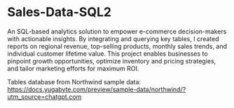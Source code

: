 # Sales-Data-SQL2

An SQL-based analytics solution to empower e-commerce decision-makers with actionable insights. By integrating and querying key tables, I created reports on regional revenue, top-selling products, monthly sales trends, and individual customer lifetime value. This project enables businesses to pinpoint growth opportunities, optimize inventory and pricing strategies, and tailor marketing efforts for maximum ROI.

Tables database from Northwind sample data: https://docs.yugabyte.com/preview/sample-data/northwind/?utm_source=chatgpt.com
